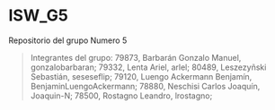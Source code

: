 # ISW_G5
Repositorio del grupo Numero 5

>Integrantes del grupo:
>79873, Barbarán Gonzalo Manuel, gonzalobarbaran;
>79332, Lenta Ariel, arlel;
>80489, Leszezyñski Sebastián, seseseflip; 
>79120, Luengo Ackermann Benjamín, BenjaminLuengoAckermann;
>78880, Neschisi Carlos Joaquín, Joaquin-N;
>78500, Rostagno Leandro, lrostagno;


